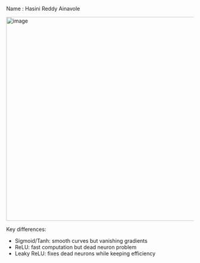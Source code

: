 Name : Hasini Reddy Ainavole 

<img width="841" height="547" alt="image" src="https://github.com/user-attachments/assets/f20b6e25-899a-420a-9e9b-962fe3f0c9a3" />

Key differences:
- Sigmoid/Tanh: smooth curves but vanishing gradients
- ReLU: fast computation but dead neuron problem
- Leaky ReLU: fixes dead neurons while keeping efficiency

